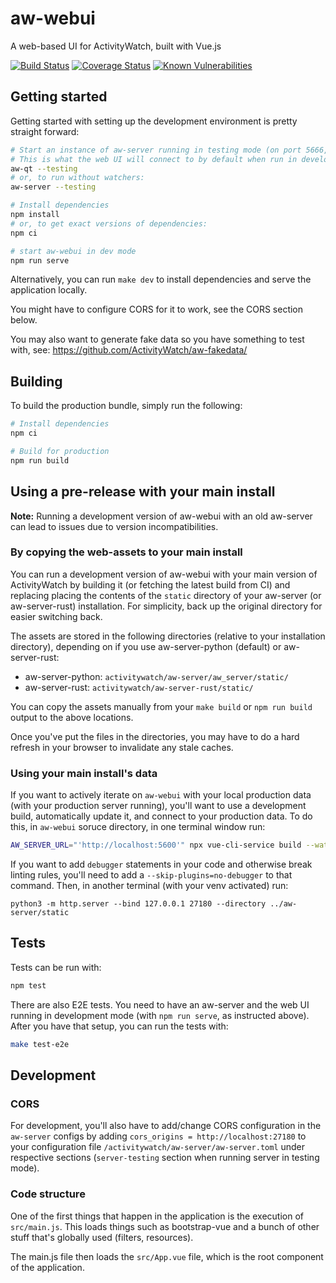 # aw-webui

A web-based UI for ActivityWatch, built with Vue.js

[![Build Status](https://github.com/ActivityWatch/aw-webui/workflows/Build/badge.svg)](https://github.com/ActivityWatch/aw-webui/actions)
[![Coverage Status](https://codecov.io/gh/ActivityWatch/aw-webui/branch/master/graph/badge.svg)](https://codecov.io/gh/ActivityWatch/aw-webui)
[![Known Vulnerabilities](https://snyk.io/test/github/ActivityWatch/aw-webui/badge.svg)](https://snyk.io/test/github/ActivityWatch/aw-webui)

## Getting started

Getting started with setting up the development environment is pretty straight forward:

```bash
# Start an instance of aw-server running in testing mode (on port 5666, with a separate database),
# This is what the web UI will connect to by default when run in development mode.
aw-qt --testing
# or, to run without watchers:
aw-server --testing

# Install dependencies
npm install
# or, to get exact versions of dependencies:
npm ci

# start aw-webui in dev mode
npm run serve
```

Alternatively, you can run `make dev` to install dependencies and serve the application locally.

You might have to configure CORS for it to work, see the CORS section below.

You may also want to generate fake data so you have something to test with, see: https://github.com/ActivityWatch/aw-fakedata/

## Building

To build the production bundle, simply run the following:

```bash
# Install dependencies
npm ci

# Build for production
npm run build
```

## Using a pre-release with your main install

**Note:** Running a development version of aw-webui with an old aw-server can lead to issues due to version incompatibilities.

### By copying the web-assets to your main install

You can run a development version of aw-webui with your main version of ActivityWatch by building it (or fetching the latest build from CI) and replacing placing the contents of the `static` directory of your aw-server (or aw-server-rust) installation. For simplicity, back up the original directory for easier switching back.

The assets are stored in the following directories (relative to your installation directory), depending on if you use aw-server-python (default) or aw-server-rust:

 - aw-server-python: `activitywatch/aw-server/aw_server/static/`
 - aw-server-rust: `activitywatch/aw-server-rust/static/`

You can copy the assets manually from your `make build` or `npm run build` output to the above locations.

Once you've put the files in the directories, you may have to do a hard refresh in your browser to invalidate any stale caches.

### Using your main install's data

If you want to actively iterate on `aw-webui` with your local production data (with your production server running), you'll want to use a development build, automatically update it, and connect to your production data. To do this, in `aw-webui` soruce directory, in one terminal window run:

```bash
AW_SERVER_URL="'http://localhost:5600'" npx vue-cli-service build --watch --dest=../aw-server/static
```

If you want to add `debugger` statements in your code and otherwise break linting rules, you'll need to add a `--skip-plugins=no-debugger` to that command. 
Then, in another terminal (with your venv activated) run:

```shell
python3 -m http.server --bind 127.0.0.1 27180 --directory ../aw-server/static
```

## Tests

Tests can be run with:

```bash
npm test
```

There are also E2E tests. You need to have an aw-server and the web UI running in development mode (with `npm run serve`, as instructed above). After you have that setup, you can run the tests with:

```bash
make test-e2e
```

## Development

### CORS

For development, you'll also have to add/change CORS configuration in the `aw-server` configs by adding `cors_origins = http://localhost:27180` to your
configuration file `/activitywatch/aw-server/aw-server.toml` under respective sections (`server-testing` section when running server in testing mode).

### Code structure

One of the first things that happen in the application is the execution of `src/main.js`. This loads things such as bootstrap-vue and a bunch of other stuff that's globally used (filters, resources).

The main.js file then loads the `src/App.vue` file, which is the root component of the application.

